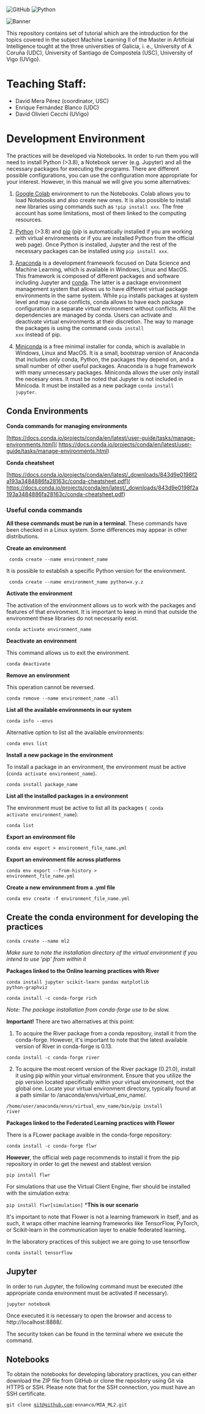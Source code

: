![GitHub](https://img.shields.io/github/license/ennanco/MIA_ML1?style=flat-square) ![Python](https://img.shields.io/badge/Python-3.10-blue?logo=Python)

![Banner](img/MLII.png)

This repository contains set of tutorial which are the introduction for the topics covered in the subject Machine Learning II of the Master in Artificial Intelligence tought at the three universities of Galicia, i. e., University of A Coruña (UDC), University of Santiago de Compostela (USC), University of Vigo (UVigo).

# Teaching Staff:
* David Mera Pérez (coordinator, USC)
* Enrique Fernández Blanco (UDC)
* David Olivieri Cecchi (UVigo)


# Development Environment

The practices will be developed via Notebooks. In order to run them you will need to install Python (>3.8), a Notebook server (e.g. Jupyter) and all the necessary packages for executing the programs. There are different possible configurations, you can use the configuration more appropriate for your interest. However, in this manual we will give you some alternatives:


1. [Google Colab](https://colab.research.google.com/) environment to run the Notebooks. Colab allows you to load Notebooks and also create new ones. It is also possible to install new libraries using commands such as <code>!pip install xxx</code>. The free account has some limitations, most of them linked to the computing resources.

2. [Python](https://www.python.org/downloads/) (>3.8) and [pip](https://pip.pypa.io/en/stable/installation/) (pip is automatically installed if you are working with virtual environments or if you are installed Python from the official web page). Once Python is installed, Jupyter and the rest of the necessary packages can be installed using <code>pip install xxx</code>.

3. [Anaconda](https://www.anaconda.com/) is a development framework focused on Data Science and Machine Learning, which is available in Windows, Linux and MacOS. This framework is composed of different packages and software including Jupyter and [conda](https://docs.conda.io/en/latest/). The latter is a package environment management  system that allows us to have different virtual package environments in the same system. While `pip` installs packages at system level and may cause conflicts, conda allows to have each package configuration in a separate virtual environment without conflicts.  All the dependencies are managed by conda. Users can activate and deactivate virtual environments at their discretion. The way to manage the packages is using the command <code>conda install xxx</code> instead of pip.

4. [Miniconda](https://docs.conda.io/en/latest/miniconda.html) is a free minimal installer for conda,  which is available in Windows, Linux and MacOS. It is a small, bootstrap version of Anaconda that includes *only* conda, Python, the packages they depend on, and a small number of other useful packages.
Anaconda is a huge framework with many unnecessary packages. Miniconda allows the user only install the necesary ones.  It must be noted that Jupyter is not included in Minicoda. It must be installed as a new package  <code>conda install jupyter</code>.




## Conda Environments

**Conda commands for managing environments**

[https://docs.conda.io/projects/conda/en/latest/user-guide/tasks/manage-environments.html](
https://docs.conda.io/projects/conda/en/latest/user-guide/tasks/manage-environments.html)

**Conda cheatsheet**

[https://docs.conda.io/projects/conda/en/latest/_downloads/843d9e0198f2a193a3484886fa28163c/conda-cheatsheet.pdf](
https://docs.conda.io/projects/conda/en/latest/_downloads/843d9e0198f2a193a3484886fa28163c/conda-cheatsheet.pdf)


### Useful conda commands

**All these commands must be run in a terminal**. These commands have been checked in a Linux system. Some differences may appear in other distributions.


**Create an environment**

<code> conda create --name environment_name</code>

It is possible to establish a specific Python version for the environment.

<code> conda create --name environment_name python=x.y.z</code>

**Activate the environment**

The activation of the environment allows us to work with the packages and features of that environment. It is important to keep in mind that outside the environment these libraries do not necessarily exist. 

<code>conda activate  environment_name</code>

**Deactivate an environment**

This command allows us to exit the environment. 

<code>conda deactivate</code>

**Remove an environment**

This operation cannot be reversed.

<code>conda remove  --name environment_name -all</code>

**List all the available environments in our system**

<code>conda info --envs</code>

Alternative option to list all the available environments: 

<code>conda envs list</code>

**Install a new package in the environment**

To install a package in an environment, the environment must be active (<code>conda activate  environment_name</code>).

<code>conda install package_name</code>

**List all the installed packages in a environment**

The environment must be active to list all its packages (<code> conda activate  environment_name</code>).

<code>conda list</code>

**Export an environment file**

<code>conda env export > environment_file_name.yml</code>

**Export an environment file across platforms**

<code>conda env export --from-history > environment_file_name.yml</code>

**Create a new environment from a .yml file**

<code>conda env create -f environment_file_name.yml</code>

## Create the conda environment for developing the practices

<code>conda create --name ml2</code>

*Make sure to note the installation directory of the virtual environment if you intend to use 'pip' from within it*

**Packages linked to the Online learning practices with River**

<code>conda install jupyter scikit-learn pandas matplotlib python-graphviz</code>

<code>conda install -c conda-forge rich</code>

*Note: The package installation from conda-forge use to be slow.*

**Important!** There are two alternatives at this point:
1. To acquire the River package from a conda repository, install it from the conda-forge. However, it's important to note that the latest available version of River in conda-forge is 0.13.

<code>conda install -c conda-forge river </code>


2. To acquire the most recent version of the River package (0.21.0), install it using pip within your virtual environment. Ensure that you utilize the pip version located specifically within your virtual environment, not the global one. Locate your virtual environment directory, typically found at a path similar to /anaconda/envs/virtual_env_name/.

<code>/home/user/anaconda/envs/virtual_env_name/bin/pip install river</code>



**Packages linked to the Federated Learning practices with Flower**

There is a FLower package avaible in the conda-forge repository:

<code>conda install -c conda-forge flwr</code>

**However**, the official web page recommends to install it from the pip repository in order to get the newest and stablest version

<code>pip install flwr</code>

For simulations that use the Virtual Client Engine, flwr should be installed with the simulation extra:

<code>pip install flwr[simulation]</code> ***This is our scenario**

It's important to note that Flower is not a learning framework in itself, and as such, it wraps other machine learning frameworks like TensorFlow, PyTorch, or Scikit-learn in the communication layer to enable federated learning.

In the laboratory practices of this subject we are going to use tensorflow


<code>conda install tensorflow</code>


## Jupyter 

In order to run Jupyter, the following command must be executed (the appropriate conda environment must be activated if necessary).

<code>jupyter notebook</code>

Once executed it is necessary to open the browser and access to  http://localhost:8888/. 

The security token can be found in the terminal where we execute the command.

## Notebooks
To obtain the notebooks for developing laboratory practices, you can either download the ZIP file from GitHub or clone the repository using Git via HTTPS or SSH. Please note that for the SSH connection, you must have an SSH certificate.

<code>git clone git@github.com:ennanco/MIA_ML2.git</code>
